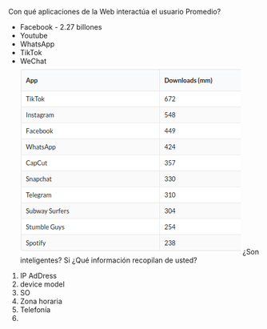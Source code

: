 Con qué aplicaciones de la Web interactúa el usuario Promedio?
- Facebook - 2.27 billones
- Youtube 
- WhatsApp
- TikTok
- WeChat
![los sitios más populares](./Images/Pasted%20image%2020230516121829.png)
¿Son inteligentes?
Si
¿Qué información recopilan de usted?
1. IP AdDress
2. device model
3. SO
4. Zona horaria
5. Telefonía
6. 

